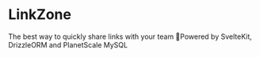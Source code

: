 # LinkZone
The best way to quickly share links with your team
:rocket:Powered by SvelteKit, DrizzleORM and PlanetScale MySQL
